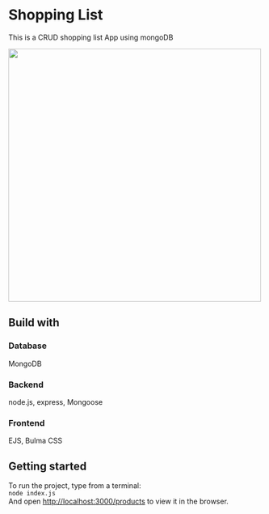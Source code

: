 <h1>Shopping List</h1>
<p>This is a CRUD shopping list App using mongoDB</p>
<img src="https://github.com/akaneknh/mongooseExpress/assets/105612200/dda24230-a44d-40d6-a475-39991fcbc85e" style="width:500px">


<h2>Build with</h2>
<h3>Database</h3>
MongoDB
<h3>Backend</h3>
node.js, express, Mongoose
<h3>Frontend</h3>
EJS, Bulma CSS
<h2>Getting started</h2>
To run the project, type from a terminal:<br>
<code>node index.js</code><br>
And open <a href="http://localhost:3000/products">http://localhost:3000/products</a> to view it in the browser.

